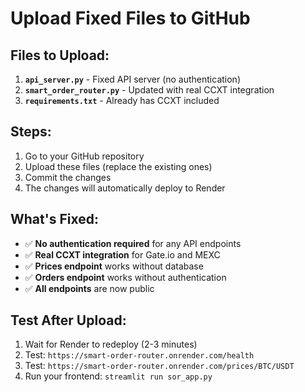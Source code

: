 # Upload Fixed Files to GitHub

## Files to Upload:

1. **`api_server.py`** - Fixed API server (no authentication)
2. **`smart_order_router.py`** - Updated with real CCXT integration
3. **`requirements.txt`** - Already has CCXT included

## Steps:

1. Go to your GitHub repository
2. Upload these files (replace the existing ones)
3. Commit the changes
4. The changes will automatically deploy to Render

## What's Fixed:

- ✅ **No authentication required** for any API endpoints
- ✅ **Real CCXT integration** for Gate.io and MEXC
- ✅ **Prices endpoint** works without database
- ✅ **Orders endpoint** works without authentication
- ✅ **All endpoints** are now public

## Test After Upload:

1. Wait for Render to redeploy (2-3 minutes)
2. Test: `https://smart-order-router.onrender.com/health`
3. Test: `https://smart-order-router.onrender.com/prices/BTC/USDT`
4. Run your frontend: `streamlit run sor_app.py`
